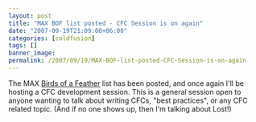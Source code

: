 ```yaml
---
layout: post
title: "MAX BOF list posted - CFC Session is on again"
date: "2007-09-19T21:09:00+06:00"
categories: [coldfusion]
tags: []
banner_image: 
permalink: /2007/09/19/MAX-BOF-list-posted-CFC-Session-is-on-again
---
```


The MAX <a href="http://spreadsheets.google.com/pub?key=pAnCMxWxuWjH5Q9q4re9uWQ">Birds of a Feather</a> list has been posted, and once again I'll be hosting a CFC development session. This is a general session open to anyone wanting to talk about writing CFCs, "best practices", or any CFC related topic. (And if no one shows up, then I'm talking about Lost!)